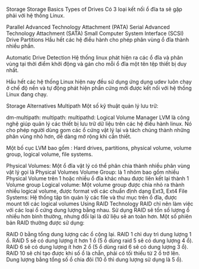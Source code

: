 Storage
Storage Basics
Types of Drives
Có 3 loại kết nối ổ đĩa ta sẽ gặp phải với hệ thống Linux.

Parallel Advanced Technology Attachment (PATA)
Serial Advanced Technology Attachment (SATA)
Small Computer System Interface (SCSI)
Drive Partitions
Hầu hết các hệ điều hành cho phép phân vùng ổ đĩa thành nhiều phần.

Automatic Drive Detection
Hệ thống linux phát hiện ra các ổ đĩa và phân vùng tại thời điểm khởi động và gán cho mỗi ổ đĩa một tên tệp thiết bị duy nhất.

Hầu hết các hệ thống Linux hiện nay đều sử dụng ứng dụng udev luôn chạy ở chế độ nền và tự động phát hiện phần cứng mới được kết nối với hệ thống Linux đang chạy.

Storage Alternatives
Multipath
Một số kỹ thuật quản lý lưu trữ:

dm-multipath:
multipath:
multipathd:
Logical Volume Manager
LVM là công nghệ giúp quản lý các thiết bị lưu trữ dữ liệu trên các hệ điều hành linux. Nó cho phép người dùng gom các ổ cứng vật lý lại và tách chúng thành những phân vùng nhỏ hơn, dễ dàng mở rộng khi cần thiết.

Một bố cục LVM bao gồm : Hard drives, partitions, physical volume, volume group, logical volume, file systems.

Physical Volumes: Một ổ đĩa vật lý có thể phân chia thành nhiều phân vùng vật lý gọi là Physical Volumes
Volume Group: là 1 nhóm bao gồm nhiều Physical Volume trên 1 hoặc nhiều ổ đĩa khác nhau được liên kết lại thành 1 Volume group
Logical volume: Một volume group được chia nhỏ ra thành nhiều logical volume, được format với các chuẩn định dạng Ext3, Ext4
File Systems: Hệ thống tập tin quản lý các file và thư mục trên ổ đĩa, được mount tới các logical volumes
Using RAID Technology
RAID chỉ nên làm việc với các loại ổ cứng dung lượng bằng nhau.
Sử dụng RAID sẽ tốn số lượng ổ nhiều hơn bình thường, nhưng đổi lại là dữ liệu sẽ an toàn hơn.
Một số phiên bản RAID thường được sử dụng:

RAID 0 bằng tổng dung lượng các ổ cộng lại.
RAID 1 chỉ duy trì dung lượng 1 ổ.
RAID 5 sẽ có dung lượng ít hơn 1 ổ (5 ổ dùng raid 5 sẽ có dung lượng 4 ổ).
RAID 6 sẽ có dung lượng ít hơn 2 ổ (5 ổ dùng raid 6 sẽ có dung lượng 3 ổ).
RAID 10 sẽ chỉ tạo được khi số ổ là chẵn, phải có tối thiểu từ 2 ổ trở lên. Dung lượng bằng tổng số ổ chia đôi (10 ổ thì dung lượng sử dụng là 5 ổ).